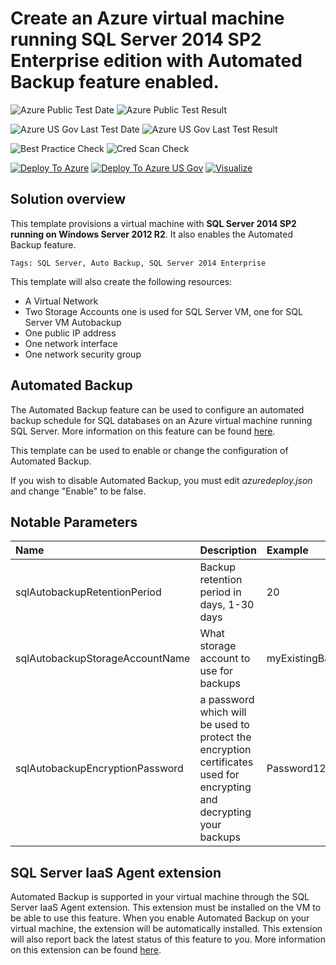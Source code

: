 # Create an Azure virtual machine running SQL Server 2014 SP2 Enterprise edition with Automated Backup feature enabled.

![Azure Public Test Date](https://azurequickstartsservice.blob.core.windows.net/badges/201-vm-sql-full-autobackup/PublicLastTestDate.svg)
![Azure Public Test Result](https://azurequickstartsservice.blob.core.windows.net/badges/201-vm-sql-full-autobackup/PublicDeployment.svg)

![Azure US Gov Last Test Date](https://azurequickstartsservice.blob.core.windows.net/badges/201-vm-sql-full-autobackup/FairfaxLastTestDate.svg)
![Azure US Gov Last Test Result](https://azurequickstartsservice.blob.core.windows.net/badges/201-vm-sql-full-autobackup/FairfaxDeployment.svg)

![Best Practice Check](https://azurequickstartsservice.blob.core.windows.net/badges/201-vm-sql-full-autobackup/BestPracticeResult.svg)
![Cred Scan Check](https://azurequickstartsservice.blob.core.windows.net/badges/201-vm-sql-full-autobackup/CredScanResult.svg)

[![Deploy To Azure](https://raw.githubusercontent.com/fathym-it/azure-quickstart-templates/master/1-CONTRIBUTION-GUIDE/images/deploytoazure.svg?sanitize=true)](https://portal.azure.com/#create/Microsoft.Template/uri/https%3A%2F%2Fraw.githubusercontent.com%2Ffathym-it%2Fazure-quickstart-templates%2Fmaster%2F201-vm-sql-full-autobackup%2Fazuredeploy.json)
[![Deploy To Azure US Gov](https://raw.githubusercontent.com/fathym-it/azure-quickstart-templates/master/1-CONTRIBUTION-GUIDE/images/deploytoazuregov.svg?sanitize=true)](https://portal.azure.us/#create/Microsoft.Template/uri/https%3A%2F%2Fraw.githubusercontent.com%2Ffathym-it%2Fazure-quickstart-templates%2Fmaster%2F201-vm-sql-full-autobackup%2Fazuredeploy.json)
[![Visualize](https://raw.githubusercontent.com/fathym-it/azure-quickstart-templates/master/1-CONTRIBUTION-GUIDE/images/visualizebutton.svg?sanitize=true)](http://armviz.io/#/?load=https%3A%2F%2Fraw.githubusercontent.com%2Ffathym-it%2Fazure-quickstart-templates%2Fmaster%2F201-vm-sql-full-autobackup%2Fazuredeploy.json)

## Solution overview

This template provisions a virtual machine with **SQL Server 2014 SP2 running on Windows Server 2012 R2**. It also enables the Automated Backup feature.

`Tags: SQL Server, Auto Backup, SQL Server 2014 Enterprise`

This template will also create the following resources:

+	A Virtual Network
+	Two Storage Accounts one is used for SQL Server VM, one for SQL Server VM Autobackup
+ 	One public IP address
+	One network interface
+	One network security group

## Automated Backup

The Automated Backup feature can be used to configure an automated backup schedule for SQL databases on an Azure virtual machine running SQL Server. More information on this feature can be found [here](https://azure.microsoft.com/en-us/documentation/articles/virtual-machines-windows-sql-automated-backup/).

This template can be used to enable or change the configuration of Automated Backup.

If you wish to disable Automated Backup, you must edit *azuredeploy.json* and change "Enable" to be false.

## Notable Parameters

|Name|Description|Example|
|:---|:---------------------|:---------------|
|sqlAutobackupRetentionPeriod|Backup retention period in days, 1-30 days|20|
|sqlAutobackupStorageAccountName|What storage account to use for backups|myExistingBackupStoragAccountName|
|sqlAutobackupEncryptionPassword|a password which will be used to protect the encryption certificates used for encrypting and decrypting your backups|Password123|

## SQL Server IaaS Agent extension

Automated Backup is supported in your virtual machine through the SQL Server IaaS Agent extension. This extension must be installed on the VM to be able to use this feature. When you enable Automated Backup on your virtual machine, the extension will be automatically installed. This extension will also report back the latest status of this feature to you. More information on this extension can be found [here](https://azure.microsoft.com/en-us/documentation/articles/virtual-machines-windows-sql-server-agent-extension/).


